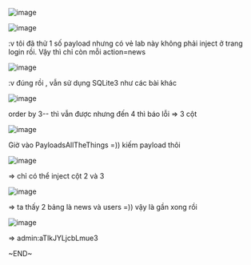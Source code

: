 ![image](https://github.com/user-attachments/assets/8a7ab045-e922-497d-827f-46bc9a268033)

![image](https://github.com/user-attachments/assets/0b3662b4-4450-4d36-9aff-932a35f27769)

:v tôi đã thử 1 số payload nhưng có vẻ lab này không phải inject ở trang login rồi. Vậy thì chỉ còn mỗi action=news

![image](https://github.com/user-attachments/assets/4ef994b0-b0ba-478a-a328-bec7470ec86d)

:v đúng rồi , vẫn sử dụng SQLite3 như các bài khác

![image](https://github.com/user-attachments/assets/86a0c3af-5edc-43cb-b818-c10b4b4efbd8)

order by 3-- thì vẫn được nhưng đến 4 thì báo lỗi => 3 cột

![image](https://github.com/user-attachments/assets/b11c7965-f557-4da6-a5f9-f4e632f0617a)

Giờ vào PayloadsAllTheThings =)) kiếm payload thôi

![image](https://github.com/user-attachments/assets/4c372863-252b-4b7b-b69b-4c9e94ff957c)

=> chỉ có thể inject cột 2 và 3

![image](https://github.com/user-attachments/assets/8fdadb9d-4239-4e73-a893-d90b01f9b8f2)

=> ta thấy 2 bảng là news và users =)) vậy là gần xong rồi

![image](https://github.com/user-attachments/assets/6536bc8b-2723-4160-93d5-91c600cb5c04)

=> admin:aTlkJYLjcbLmue3 

~END~
